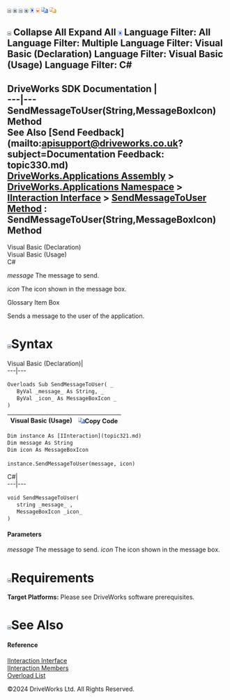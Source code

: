 ![](dotnetimages/collapse.gif) ![](dotnetimages/expand.gif) ![](dotnetimages/collapse.gif) ![](dotnetimages/expand.gif) ![](dotnetimages/drpdown.gif) ![](dotnetimages/drpdown_orange.gif) ![](dotnetimages/copycode.gif) ![](dotnetimages/copycodeHighlight.gif)

![](dotnetimages/collapse.gif) Collapse All Expand All ![](dotnetimages/drpdown.gif) Language Filter: All  Language Filter: Multiple  Language Filter: Visual Basic (Declaration) Language Filter: Visual Basic (Usage) Language Filter: C#  
---  
DriveWorks SDK Documentation  |   
---|---  
SendMessageToUser(String,MessageBoxIcon) Method   
See Also [Send Feedback](mailto:apisupport@driveworks.co.uk?subject=Documentation Feedback: topic330.md)  
[DriveWorks.Applications Assembly](topic13.md) > [DriveWorks.Applications Namespace](topic16.md) > [IInteraction Interface](topic321.md) > [SendMessageToUser Method](topic329.md) : SendMessageToUser(String,MessageBoxIcon) Method  
---  
  
Visual Basic (Declaration)    
Visual Basic (Usage)    
C# 

_message_
    The message to send.

_icon_
    The icon shown in the message box.

Glossary Item Box

Sends a message to the user of the application. 

# ![](dotnetimages/collapse.gif)Syntax

Visual Basic (Declaration)|   
---|---  
      
    
    Overloads Sub SendMessageToUser( _
       ByVal _message_ As String, _
       ByVal _icon_ As MessageBoxIcon _
    )   
  
Visual Basic (Usage)| ![](dotnetimages/copycode.gif)Copy Code  
---|---  
      
    
    Dim instance As [IInteraction](topic321.md)
    Dim message As String
    Dim icon As MessageBoxIcon
     
    instance.SendMessageToUser(message, icon)  
  
C#|   
---|---  
      
    
    void SendMessageToUser( 
       string _message_ ,
       MessageBoxIcon _icon_
    )  
  
#### Parameters

 _message_
    The message to send.
_icon_
    The icon shown in the message box.

# ![](dotnetimages/collapse.gif)Requirements

**Target Platforms:** Please see DriveWorks software prerequisites.

# ![](dotnetimages/collapse.gif)See Also

#### Reference

[IInteraction Interface](topic321.md)   
[IInteraction Members](topic322.md)   
[Overload List](topic329.md)

©2024 DriveWorks Ltd. All Rights Reserved.
